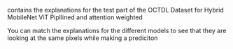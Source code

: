 contains the explanations for the test part of the OCTDL Dataset for Hybrid MobileNet ViT Pipllined and attention weighted

You can match the explanations for the different models to see that they are looking at the same pixels while making a prediciton
